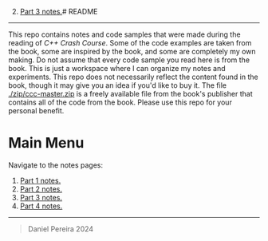 2. [Part 3 notes.](./P1C3/notes_part3.md)# README

---

This repo contains notes and code samples that were made during the reading of *C++ Crash Course*. Some of the code examples are taken from the book, some are inspired by the book, and some are completely my own making. Do not assume that every code sample you read here is from the book. This is just a workspace where I can organize my notes and experiments. This repo does not necessarily reflect the content found in the book, though it may give you an idea if you'd like to buy it. The file [./zip/ccc-master.zip](./zip/ccc-master.zip) is a freely available file from the book's publisher that contains all of the code from the book. Please use this repo for your personal benefit.

# Main Menu

Navigate to the notes pages:

1. [Part 1 notes.](./P1C1/notes_part1.md)
2. [Part 2 notes.](./P1C2/notes_part2.md)
3. [Part 3 notes.](./P1C3/notes_part3.md)
4. [Part 4 notes.](./P1C4/notes_part4.md)

---

> Daniel Pereira 2024

